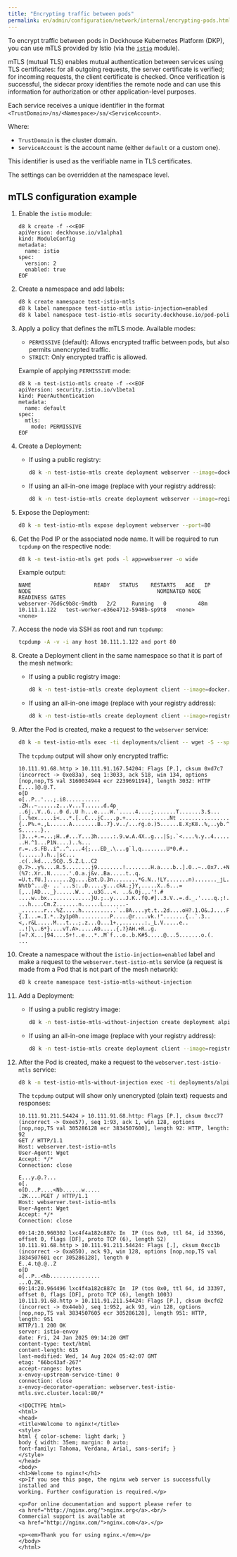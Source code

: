 ```yaml
---
title: "Encrypting traffic between pods"
permalink: en/admin/configuration/network/internal/encrypting-pods.html
---
```


To encrypt traffic between pods in Deckhouse Kubernetes Platform (DKP),
you can use mTLS provided by Istio (via the [`istio`](/modules/istio/) module).

mTLS (mutual TLS) enables mutual authentication between services using TLS certificates:
for all outgoing requests, the server certificate is verified; for incoming requests, the client certificate is checked.
Once verification is successful, the sidecar proxy identifies the remote node
and can use this information for authorization or other application-level purposes.

Each service receives a unique identifier in the format `<TrustDomain>/ns/<Namespace>/sa/<ServiceAccount>`.

Where:

- `TrustDomain` is the cluster domain.
- `ServiceAccount` is the account name (either `default` or a custom one).

This identifier is used as the verifiable name in TLS certificates.

The settings can be overridden at the namespace level.

## mTLS configuration example

1. Enable the `istio` module:

   ```shell
   d8 k create -f -<<EOF
   apiVersion: deckhouse.io/v1alpha1
   kind: ModuleConfig
   metadata:
     name: istio
   spec:
     version: 2
     enabled: true
   EOF
   ```

1. Create a namespace and add labels:

   ```bash
   d8 k create namespace test-istio-mtls
   d8 k label namespace test-istio-mtls istio-injection=enabled
   d8 k label namespace test-istio-mtls security.deckhouse.io/pod-policy=privileged
   ```

1. Apply a policy that defines the mTLS mode.
   Available modes:

   - `PERMISSIVE` (default): Allows encrypted traffic between pods, but also permits unencrypted traffic.
   - `STRICT`: Only encrypted traffic is allowed.

   Example of applying `PERMISSIVE` mode:

   ```shell
   d8 k -n test-istio-mtls create -f -<<EOF
   apiVersion: security.istio.io/v1beta1
   kind: PeerAuthentication
   metadata:
     name: default
   spec:
     mtls:
       mode: PERMISSIVE
   EOF
   ```

1. Create a Deployment:

   - If using a public registry:

     ```bash
     d8 k -n test-istio-mtls create deployment webserver --image=docker.io/library/nginx:1.26-alpine --port 80
     ```

   - If using an all-in-one image (replace with your registry address):

     ```bash
     d8 k -n test-istio-mtls create deployment webserver --image=registry.company.network/localrepo/all-in-one-image:0.1 --port 80 -- /bin/sh -c 'nginx -g "daemon off;"'
     ```

1. Expose the Deployment:

   ```bash
   d8 k -n test-istio-mtls expose deployment webserver --port=80
   ```

1. Get the Pod IP or the associated node name.
   It will be required to run `tcpdump` on the respective node:

   ```bash
   d8 k -n test-istio-mtls get pods -l app=webserver -o wide
   ```

   Example output:

   ```console
   NAME                    READY   STATUS    RESTARTS   AGE   IP             NODE                                        NOMINATED NODE   READINESS GATES
   webserver-76d6c9b8c-9mdtb   2/2     Running   0          48m   10.111.1.122   test-worker-e36e4712-5948b-sp9t8   <none>           <none>
   ```

1. Access the node via SSH as root and run `tcpdump`:

   ```bash
   tcpdump -A -v -i any host 10.111.1.122 and port 80
   ```

1. Create a Deployment client in the same namespace so that it is part of the mesh network:

   - If using a public registry image:

     ```bash
     d8 k -n test-istio-mtls create deployment client --image=docker.io/library/alpine:3.21 -- /bin/sh -c "sleep infinity"
     ```

   - If using an all-in-one image (replace with your registry address):

     ```bash
     d8 k -n test-istio-mtls create deployment client --image=registry.company.network/localrepo/all-in-one-image:0.1 -- /bin/sh -c "sleep infinity"
     ```

1. After the Pod is created, make a request to the `webserver` service:

   ```bash
   d8 k -n test-istio-mtls exec -ti deployments/client -- wget -S --spider --timeout 1 webserver`
   ```

   The `tcpdump` output will show only encrypted traffic:

   ```shell
   10.111.91.68.http > 10.111.91.167.54204: Flags [P.], cksum 0xd7c7 (incorrect -> 0xe83a), seq 1:3033, ack 518, win 134, options [nop,nop,TS val 3160034944 ecr 2239691194], length 3032: HTTP
   E....]@.@.T.
   o[D
   o[..P..'...;.i8...........
   .ZN..~......z...v...T......d.4p
   ..6j..V..G...0 d..U h...e....W.`.....4....;.......T.......3.$... [..%ex.....i<...*.[..C...jC....p.+..............Nt ................{..P%.+.,L......A........B..7}.v../...rg.o.)5......E.X;K8..%,..yb.^f...^+..Ble.j..w3 S......}.. |3...+.=...;H..#...Y...3h.....:.9.w.A.4X..g...|S;.`<....%.y..4.....D.m...../6.7[.......!+.J........2._r.D.C>`.3A..... ..H.^1...P1N....)..%... r.=..s.FB..i^..^....4{;...ED_.\...g`l,q........U*0.#..(......).h..|sc...
   .c(..kd....5C@..5.Z.L..C2 @.7>..y%....R.5........j9........!........H.a....b..].0..~..0x7..+N...o.6........ (%7:.Xr..N......'.O.a.j&v..Ba.....t..q. =U.t.fU.].......2g....Eat.D.3n........*G.N..!LY.......n)......._jL..9RD..gT.lX..p&..=.d..Tq%....qF`.....'..|..$!g..j.d. N%tb^...@- ..`...S:..D.....y...ckA.;}Y,.....X..6...=[,..|AD..._}......W.. ..u3G...<. ..&.0j.,.'!.# ....w..bx..............}U.;..y....J.K..fQ.#]..3.V..=.d._.'....q.;!.9.N......n.7.Zi.>....@...].u.A}.;.....c..s......d.*=..G..9......Nt@....v..s.>.
   ...h....Cm.Z.......n......L.......-_.......r...%Z.....h...........`..8A....yt.t..2d....oH?.1.O&.J....F..b.OV.............E1H..%~..2.H..{.I...=.I.*..2y1p0h..........P.....@r....vk.!".......{..`.3..<,.r&L.....M...t...;.z...Q...1+.,.......:._L.V.....e.. ..!]\..6*}....vT.A>.....A0.....{.?}AH.+R..g.[=?.X...|94....S+!..e...*..M`f...o..b.K#5.....@...5.......o.(.
   ...
   ```

1. Create a namespace without the `istio-injection=enabled` label
   and make a request to the `webserver.test-istio-mtls` service
   (a request is made from a Pod that is not part of the mesh network):

   ```bash
   d8 k create namespace test-istio-mtls-without-injection
   ```

1. Add a Deployment:

   - If using a public registry image:

     ```bash
     d8 k -n test-istio-mtls-without-injection create deployment alpine --image=docker.io/library/alpine:3.21 -- /bin/sh -c "sleep infinity"
     ```

   - If using an all-in-one image (replace with your registry address):

     ```bash
     d8 k -n test-istio-mtls create deployment client --image=registry.company.network/localrepo/all-in-one-image:0.1 -- /bin/sh -c "sleep infinity"
     ```

1. After the Pod is created, make a request to the `webserver.test-istio-mtls` service:

   ```bash
   d8 k -n test-istio-mtls-without-injection exec -ti deployments/alpine -- wget -S --spider --timeout 1 webserver.test-istio-mtls`.
   ```

   The `tcpdump` output will show only unencrypted (plain text) requests and responses:

   ```shell
   10.111.91.211.54424 > 10.111.91.68.http: Flags [P.], cksum 0xcc77 (incorrect -> 0xee57), seq 1:93, ack 1, win 128, options [nop,nop,TS val 305286128 ecr 3834507600], length 92: HTTP, length: 92
   GET / HTTP/1.1
   Host: webserver.test-istio-mtls
   User-Agent: Wget
   Accept: */*
   Connection: close
   
   E...y.@.?...
   o[.
   o[D...P....<Nb......w.....
   .2K....PGET / HTTP/1.1
   Host: webserver.test-istio-mtls
   User-Agent: Wget
   Accept: */*
   Connection: close
   
   09:14:20.960302 lxc4f4a182c887c In  IP (tos 0x0, ttl 64, id 33396, offset 0, flags [DF], proto TCP (6), length 52)
   10.111.91.68.http > 10.111.91.211.54424: Flags [.], cksum 0xcc1b (incorrect -> 0xa850), ack 93, win 128, options [nop,nop,TS val 3834507601 ecr 305286128], length 0
   E..4.t@.@..Z
   o[D
   o[..P..<Nb................
   ...Q.2K.
   09:14:20.964496 lxc4f4a182c887c In  IP (tos 0x0, ttl 64, id 33397, offset 0, flags [DF], proto TCP (6), length 1003)
   10.111.91.68.http > 10.111.91.211.54424: Flags [P.], cksum 0xcfd2 (incorrect -> 0x44eb), seq 1:952, ack 93, win 128, options [nop,nop,TS val 3834507605 ecr 305286128], length 951: HTTP, length: 951
   HTTP/1.1 200 OK
   server: istio-envoy
   date: Fri, 24 Jan 2025 09:14:20 GMT
   content-type: text/html
   content-length: 615
   last-modified: Wed, 14 Aug 2024 05:42:07 GMT
   etag: "66bc43af-267"
   accept-ranges: bytes
   x-envoy-upstream-service-time: 0
   connection: close
   x-envoy-decorator-operation: webserver.test-istio-mtls.svc.cluster.local:80/*
  
   <!DOCTYPE html>
   <html>
   <head>
   <title>Welcome to nginx!</title>
   <style>
   html { color-scheme: light dark; }
   body { width: 35em; margin: 0 auto;
   font-family: Tahoma, Verdana, Arial, sans-serif; }
   </style>
   </head>
   <body>
   <h1>Welcome to nginx!</h1>
   <p>If you see this page, the nginx web server is successfully installed and
   working. Further configuration is required.</p>
   
   <p>For online documentation and support please refer to
   <a href="http://nginx.org/">nginx.org</a>.<br/>
   Commercial support is available at
   <a href="http://nginx.com/">nginx.com</a>.</p>
   
   <p><em>Thank you for using nginx.</em></p>
   </body>
   </html>
   ```
